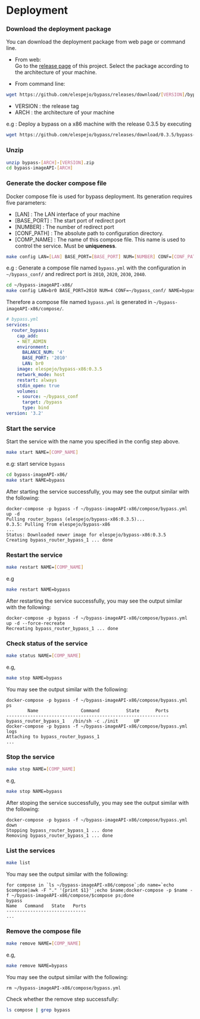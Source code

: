 # Deployment

### Download the deployment package
    
You can download the deployment package from web page or command line.

* From web:  
Go to the [release page](https://github.com/elespejo/bypass/releases) of this project. Select the package according to the architecture of your machine.

* From command line:  
```bash
wget https://github.com/elespejo/bypass/releases/download/[VERSION]/bypass-[ARCH]-[VERSION].zip
```
  * VERSION : the release tag  
  * ARCH : the architecture of your machine 

  e.g : Deploy a bypass on a x86 machine with the release 0.3.5 by executing
  ```bash
  wget https://github.com/elespejo/bypass/releases/download/0.3.5/bypass-x86-0.3.5.zip
  ```

### Unzip

```bash
unzip bypass-[ARCH]-[VERSION].zip
cd bypass-imageAPI-[ARCH]
```

### Generate the docker compose file

Docker compose file is used for bypass deployment. Its generation requires five parameters:
* [LAN] : The LAN interface of your machine
* [BASE_PORT] : The start port of redirect port
* [NUMBER] : The number of redirect port
* [CONF_PATH] : The absolute path to configuration directory.  
* [COMP_NAME] : The name of this compose file. This name is used to control the service. Must be **uniqueness**.

```bash
make config LAN=[LAN] BASE_PORT=[BASE_PORT] NUM=[NUMBER] CONF=[CONF_PATH] NAME=[COMP_NAME]
```

e.g : Generate a compose file named `bypass.yml` with the configuration in `~/bypass_conf/` and redirect port is `2010`, `2020`, `2030`, `2040`.
```bash
cd ~/bypass-imageAPI-x86/
make config LAN=br0 BASE_PORT=2010 NUM=4 CONF=~/bypass_conf/ NAME=bypass
```
Therefore a compose file named `bypass.yml` is generated in `~/bypass-imageAPI-x86/compose/`.
```yaml
# bypass.yml
services:
  router_bypass:
    cap_add:
    - NET_ADMIN
    environment:
      BALANCE_NUM: '4'
      BASE_PORT: '2010'
      LAN: br0
    image: elespejo/bypass-x86:0.3.5
    network_mode: host
    restart: always
    stdin_open: true
    volumes:
    - source: ~/bypass_conf
      target: /bypass
      type: bind
version: '3.2'
```

### Start the service
Start the service with the name you specified in the config step above.
```bash 
make start NAME=[COMP_NAME]
```
e.g: start service `bypass`
```bash
cd bypass-imageAPI-x86/
make start NAME=bypass
```
After starting the service successfully, you may see the output similar with the following: 
```
docker-compose -p bypass -f ~/bypass-imageAPI-x86/compose/bypass.yml up -d
Pulling router_bypass (elespejo/bypass-x86:0.3.5)...
0.3.5: Pulling from elespejo/bypass-x86
...
Status: Downloaded newer image for elespejo/bypass-x86:0.3.5
Creating bypass_router_bypass_1 ... done
```

### Restart the service
```bash
make restart NAME=[COMP_NAME]
```
e.g
```bash
make restart NAME=bypass
```
After restarting the service successfully, you may see the output similar with the following:
```
docker-compose -p bypass -f ~/bypass-imageAPI-x86/compose/bypass.yml up -d --force-recreate
Recreating bypass_router_bypass_1 ... done
```

### Check status of the service
```bash
make status NAME=[COMP_NAME]
```
e.g,
```bash
make stop NAME=bypass
```
You may see the output similar with the following:
```
docker-compose -p bypass -f ~/bypass-imageAPI-x86/compose/bypass.yml ps
        Name                Command          State      Ports
-------------------------------------------------------------
bypass_router_bypass_1   /bin/sh -c ./init      UP
docker-compose -p bypass -f ~/bypass-imageAPI-x86/compose/bypass.yml logs
Attaching to bypass_router_bypass_1
...
```

### Stop the service
```bash
make stop NAME=[COMP_NAME]
```
e.g,
```bash
make stop NAME=bypass
```
After stoping the service successfully, you may see the output similar with the following:
```
docker-compose -p bypass -f ~/bypass-imageAPI-x86/compose/bypass.yml down
Stopping bypass_router_bypass_1 ... done
Removing bypass_router_bypass_1 ... done
```

### List the services
```bash
make list
```
You may see the output similar with the following:
```
for compose in `ls ~/bypass-imageAPI-x86/compose`;do name=`echo $compose|awk -F "." '{print $1}'`;echo $name;docker-compose -p $name -f ~/bypass-imageAPI-x86/compose/$compose ps;done
bypass
Name   Command   State   Ports
------------------------------
...
```

### Remove the compose file
```bash
make remove NAME=[COMP_NAME]
```
e.g,
```bash
make remove NAME=bypass
```
You may see the output similar with the following:
```
rm ~/bypass-imageAPI-x86/compose/bypass.yml
```
Check whether the remove step successfully:
```bash
ls compose | grep bypass
```

